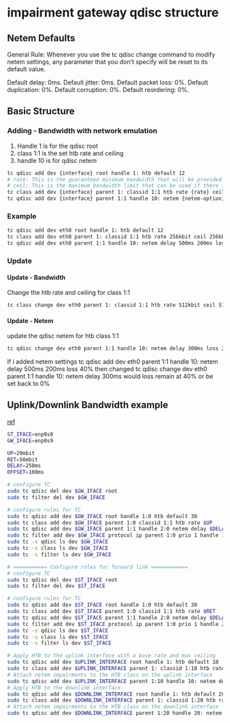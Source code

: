 # impairment gateway qdisc structure

## Netem Defaults
General Rule:
Whenever you use the tc qdisc change command to modify netem settings, any parameter that you don't specify will be reset to its default value.

Default delay: 0ms.
Default jitter: 0ms.
Default packet loss: 0%.
Default duplication: 0%.
Default corruption: 0%.
Default reordering: 0%.

## Basic Structure

### Adding - Bandwidth with network emulation

1. Handle 1 is for the qdisc root
2. class 1:1 is the set htb rate and ceiling
3. handle 10 is for qdisc netem

```sh
tc qdisc add dev {interface} root handle 1: htb default 12
# rate: This is the guaranteed minimum bandwidth that will be provided for the traffic.
# ceil: This is the maximum bandwidth limit that can be used if there is available bandwidth
tc class add dev {interface} parent 1: classid 1:1 htb rate {rate} ceil {ceil}
tc qdisc add dev {interface} parent 1:1 handle 10: netem {netem-option}
```

### Example

```sh
tc qdisc add dev eth0 root handle 1: htb default 12
tc class add dev eth0 parent 1: classid 1:1 htb rate 256kbit ceil 256kbit
tc qdisc add dev eth0 parent 1:1 handle 10: netem delay 500ms 200ms loss 40%
```

### Update

#### Update - Bandwidth

Change the htb rate and ceiling for class 1:1
```sh
tc class change dev eth0 parent 1: classid 1:1 htb rate 512kbit ceil 512kbit
```

#### Update - Netem

update the qdisc netem for htb class 1:1


```sh
tc qdisc change dev eth0 parent 1:1 handle 10: netem delay 300ms loss 20%
```

If i added netem settings
tc qdisc add dev eth0 parent 1:1 handle 10: netem delay 500ms 200ms loss 40%
then changed
tc qdisc change dev eth0 parent 1:1 handle 10: netem delay 300ms
would loss remain at 40% or be set back to 0%




## Uplink/Downlink Bandwidth example

[ref](https://github.com/shynuu/trunks)

```sh
ST_IFACE=enp0s8
GW_IFACE=enp0s9

UP=20mbit
RET=50mbit
DELAY=250ms
OFFSET=100ms

# configure TC
sudo tc qdisc del dev $GW_IFACE root
sudo tc filter del dev $GW_IFACE

# configure rules for TC
sudo tc qdisc add dev $GW_IFACE root handle 1:0 htb default 30
sudo tc class add dev $GW_IFACE parent 1:0 classid 1:1 htb rate $UP
sudo tc qdisc add dev $GW_IFACE parent 1:1 handle 2:0 netem delay $DELAY $OFFSET distribution normal
sudo tc filter add dev $GW_IFACE protocol ip parent 1:0 prio 1 handle 10 fw flowid 1:1
sudo tc -s qdisc ls dev $GW_IFACE
sudo tc -s class ls dev $GW_IFACE
sudo tc -s filter ls dev $GW_IFACE

# =========== Configure rules for forward link ============
# configure TC
sudo tc qdisc del dev $ST_IFACE root
sudo tc filter del dev $ST_IFACE

# configure rules for TC
sudo tc qdisc add dev $ST_IFACE root handle 1:0 htb default 30
sudo tc class add dev $ST_IFACE parent 1:0 classid 1:1 htb rate $RET
sudo tc qdisc add dev $ST_IFACE parent 1:1 handle 2:0 netem delay $DELAY $OFFSET distribution normal
sudo tc filter add dev $ST_IFACE protocol ip parent 1:0 prio 1 handle 20 fw flowid 1:1
sudo tc -s qdisc ls dev $ST_IFACE
sudo tc -s class ls dev $ST_IFACE
sudo tc -s filter ls dev $ST_IFACE
```
```sh
# Apply HTB to the uplink interface with a base rate and max ceiling
sudo tc qdisc add dev $UPLINK_INTERFACE root handle 1: htb default 10
sudo tc class add dev $UPLINK_INTERFACE parent 1: classid 1:10 htb rate 512kbit ceil 1mbit
# Attach netem impairments to the HTB class on the uplink interface
sudo tc qdisc add dev $UPLINK_INTERFACE parent 1:10 handle 10: netem delay 100ms 20ms loss 5% corrupt 1%
# Apply HTB to the downlink interface
sudo tc qdisc add dev $DOWNLINK_INTERFACE root handle 1: htb default 20
sudo tc class add dev $DOWNLINK_INTERFACE parent 1: classid 1:20 htb rate 1mbit ceil 2mbit
# Attach netem impairments to the HTB class on the downlink interface
sudo tc qdisc add dev $DOWNLINK_INTERFACE parent 1:20 handle 20: netem delay 50ms 10ms loss 3% corrupt 0.5%
```